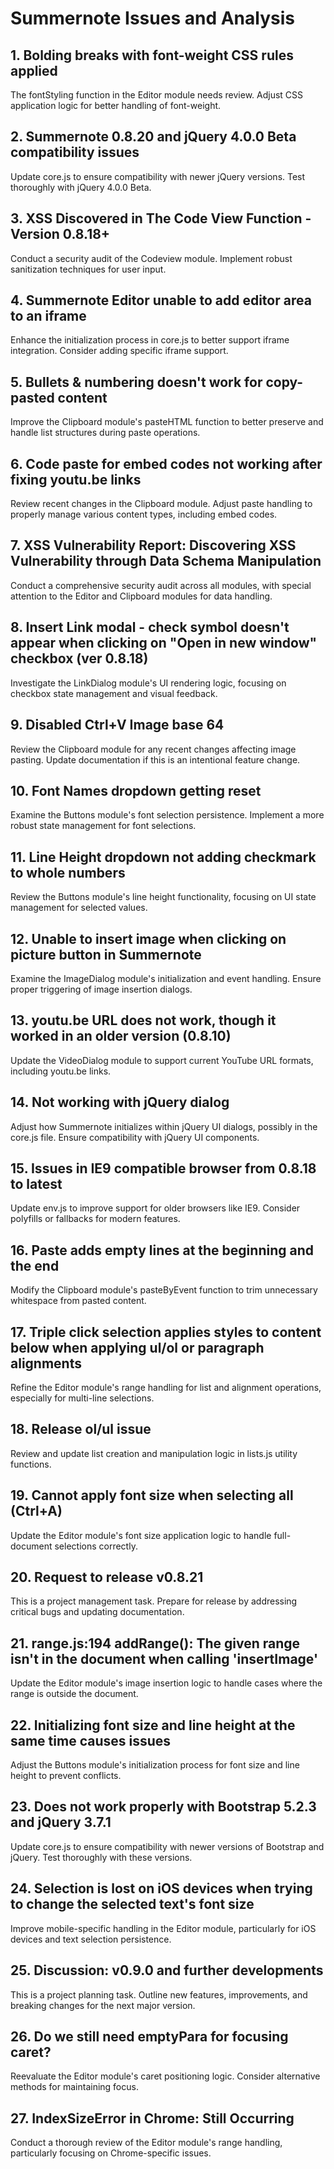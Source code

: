 # Summernote Issues and Analysis

## 1. Bolding breaks with font-weight CSS rules applied
The fontStyling function in the Editor module needs review. Adjust CSS application logic for better handling of font-weight.

## 2. Summernote 0.8.20 and jQuery 4.0.0 Beta compatibility issues
Update core.js to ensure compatibility with newer jQuery versions. Test thoroughly with jQuery 4.0.0 Beta.

## 3. XSS Discovered in The Code View Function - Version 0.8.18+
Conduct a security audit of the Codeview module. Implement robust sanitization techniques for user input.

## 4. Summernote Editor unable to add editor area to an iframe
Enhance the initialization process in core.js to better support iframe integration. Consider adding specific iframe support.

## 5. Bullets & numbering doesn't work for copy-pasted content
Improve the Clipboard module's pasteHTML function to better preserve and handle list structures during paste operations.

## 6. Code paste for embed codes not working after fixing youtu.be links
Review recent changes in the Clipboard module. Adjust paste handling to properly manage various content types, including embed codes.

## 7. XSS Vulnerability Report: Discovering XSS Vulnerability through Data Schema Manipulation
Conduct a comprehensive security audit across all modules, with special attention to the Editor and Clipboard modules for data handling.

## 8. Insert Link modal - check symbol doesn't appear when clicking on "Open in new window" checkbox (ver 0.8.18)
Investigate the LinkDialog module's UI rendering logic, focusing on checkbox state management and visual feedback.

## 9. Disabled Ctrl+V Image base 64
Review the Clipboard module for any recent changes affecting image pasting. Update documentation if this is an intentional feature change.

## 10. Font Names dropdown getting reset
Examine the Buttons module's font selection persistence. Implement a more robust state management for font selections.

## 11. Line Height dropdown not adding checkmark to whole numbers
Review the Buttons module's line height functionality, focusing on UI state management for selected values.

## 12. Unable to insert image when clicking on picture button in Summernote
Examine the ImageDialog module's initialization and event handling. Ensure proper triggering of image insertion dialogs.

## 13. youtu.be URL does not work, though it worked in an older version (0.8.10)
Update the VideoDialog module to support current YouTube URL formats, including youtu.be links.

## 14. Not working with jQuery dialog
Adjust how Summernote initializes within jQuery UI dialogs, possibly in the core.js file. Ensure compatibility with jQuery UI components.

## 15. Issues in IE9 compatible browser from 0.8.18 to latest
Update env.js to improve support for older browsers like IE9. Consider polyfills or fallbacks for modern features.

## 16. Paste adds empty lines at the beginning and the end
Modify the Clipboard module's pasteByEvent function to trim unnecessary whitespace from pasted content.

## 17. Triple click selection applies styles to content below when applying ul/ol or paragraph alignments
Refine the Editor module's range handling for list and alignment operations, especially for multi-line selections.

## 18. Release ol/ul issue
Review and update list creation and manipulation logic in lists.js utility functions.

## 19. Cannot apply font size when selecting all (Ctrl+A)
Update the Editor module's font size application logic to handle full-document selections correctly.

## 20. Request to release v0.8.21
This is a project management task. Prepare for release by addressing critical bugs and updating documentation.

## 21. range.js:194 addRange(): The given range isn't in the document when calling 'insertImage'
Update the Editor module's image insertion logic to handle cases where the range is outside the document.

## 22. Initializing font size and line height at the same time causes issues
Adjust the Buttons module's initialization process for font size and line height to prevent conflicts.

## 23. Does not work properly with Bootstrap 5.2.3 and jQuery 3.7.1
Update core.js to ensure compatibility with newer versions of Bootstrap and jQuery. Test thoroughly with these versions.

## 24. Selection is lost on iOS devices when trying to change the selected text's font size
Improve mobile-specific handling in the Editor module, particularly for iOS devices and text selection persistence.

## 25. Discussion: v0.9.0 and further developments
This is a project planning task. Outline new features, improvements, and breaking changes for the next major version.

## 26. Do we still need emptyPara for focusing caret?
Reevaluate the Editor module's caret positioning logic. Consider alternative methods for maintaining focus.

## 27. IndexSizeError in Chrome: Still Occurring
Conduct a thorough review of the Editor module's range handling, particularly focusing on Chrome-specific issues.
